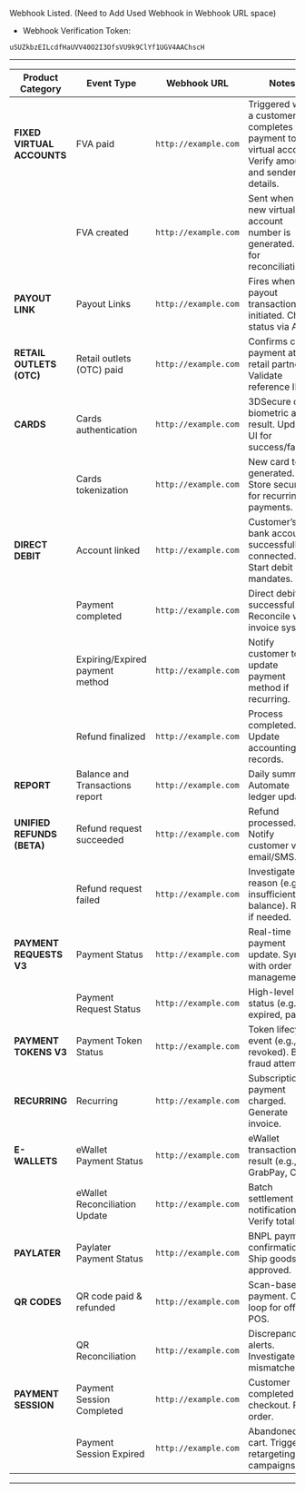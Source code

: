 Webhook Listed. (Need to Add Used Webhook in Webhook URL space)

- Webhook Verification Token:
```
uSUZkbzEILcdfHaUVV40O2I3OfsVU9k9ClYf1UGV4AAChscH
```

---

| Product Category               | Event Type                          | Webhook URL           | Notes |
|--------------------------------|-------------------------------------|-----------------------|-------|
| **FIXED VIRTUAL ACCOUNTS**      | FVA paid                            | `http://example.com`  | Triggered when a customer completes payment to a virtual account. Verify amount and sender details. |
|                                | FVA created                         | `http://example.com`  | Sent when a new virtual account number is generated. Log for reconciliation. |
| **PAYOUT LINK**                | Payout Links                        | `http://example.com`  | Fires when a payout transaction is initiated. Check status via API. |
| **RETAIL OUTLETS (OTC)**       | Retail outlets (OTC) paid           | `http://example.com`  | Confirms cash payment at retail partners. Validate reference ID. |
| **CARDS**                      | Cards authentication                | `http://example.com`  | 3DSecure or biometric auth result. Update UI for success/failure. |
|                                | Cards tokenization                  | `http://example.com`  | New card token generated. Store securely for recurring payments. |
| **DIRECT DEBIT**               | Account linked                      | `http://example.com`  | Customer’s bank account successfully connected. Start debit mandates. |
|                                | Payment completed                   | `http://example.com`  | Direct debit successful. Reconcile with invoice system. |
|                                | Expiring/Expired payment method     | `http://example.com`  | Notify customer to update payment method if recurring. |
|                                | Refund finalized                    | `http://example.com`  | Process completed. Update accounting records. |
| **REPORT**                     | Balance and Transactions report     | `http://example.com`  | Daily summary. Automate ledger updates. |
| **UNIFIED REFUNDS (BETA)**     | Refund request succeeded            | `http://example.com`  | Refund processed. Notify customer via email/SMS. |
|                                | Refund request failed               | `http://example.com`  | Investigate reason (e.g., insufficient balance). Retry if needed. |
| **PAYMENT REQUESTS V3**        | Payment Status                      | `http://example.com`  | Real-time payment update. Sync with order management. |
|                                | Payment Request Status              | `http://example.com`  | High-level status (e.g., expired, paid). |
| **PAYMENT TOKENS V3**          | Payment Token Status                | `http://example.com`  | Token lifecycle event (e.g., revoked). Block fraud attempts. |
| **RECURRING**                  | Recurring                           | `http://example.com`  | Subscription payment charged. Generate invoice. |
| **E-WALLETS**                  | eWallet Payment Status              | `http://example.com`  | eWallet transaction result (e.g., GrabPay, OVO). |
|                                | eWallet Reconciliation Update       | `http://example.com`  | Batch settlement notification. Verify totals. |
| **PAYLATER**                   | Paylater Payment Status             | `http://example.com`  | BNPL payment confirmation. Ship goods if approved. |
| **QR CODES**                   | QR code paid & refunded             | `http://example.com`  | Scan-based payment. Close loop for offline POS. |
|                                | QR Reconciliation                   | `http://example.com`  | Discrepancy alerts. Investigate mismatches. |
| **PAYMENT SESSION**            | Payment Session Completed           | `http://example.com`  | Customer completed checkout. Fulfill order. |
|                                | Payment Session Expired             | `http://example.com`  | Abandoned cart. Trigger retargeting campaigns. |

---
